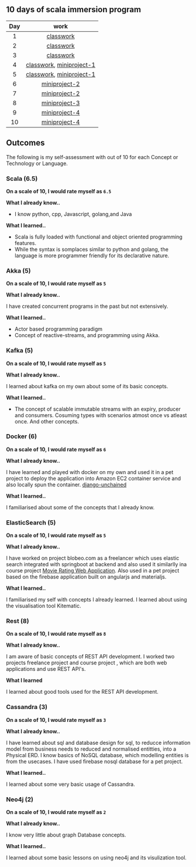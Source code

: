 ## 10 days of scala immersion program

Day|work
:-:|:-:
1|[classwork](https://github.com/tnkteja/scala-immersion-program/tree/master/class/1-Introduction)
2|[classwork](https://github.com/tnkteja/scala-immersion-program/tree/master/class/2-essentials-of-scala)
3|[classwork](https://github.com/tnkteja/scala-immersion-program/tree/master/class/3-object-oriented-programming-with-scala)
4|[classwork](https://github.com/tnkteja/scala-immersion-program/tree/master/class/3-object-oriented-programming-with-scala), [miniproject-1](https://github.com/tnkteja/scala-immersion-program/tree/master/miniproject-1)
5|[classwork](https://github.com/tnkteja/scala-immersion-program/tree/master/class/4-functional-programming-with-scala), [miniproject-1](https://github.com/tnkteja/scala-immersion-program/tree/master/miniproject-1)
6|[miniproject-2](https://github.com/tnkteja/scala-immersion-program/tree/master/miniproject-2)
7|[miniproject-2](https://github.com/tnkteja/scala-immersion-program/tree/master/miniproject-2)
8|[miniproject-3](https://github.com/tnkteja/scala-immersion-program/tree/master/miniproject-3)
9|[miniproject-4](https://github.com/tnkteja/scala-immersion-program/tree/master/miniproject-4)
10| [miniproject-4](https://github.com/tnkteja/scala-immersion-program/tree/master/miniproject-4)

## Outcomes
The following is my self-assessment with out of 10 for  each Concept or Technology or Language.

### Scala (6.5)
**On a scale of 10, I would rate myself as `6.5`**

**What I already know..**

* I know python, cpp, Javascript, golang,and Java

**What I learned..**

* Scala is fully loaded with functional and object oriented programming features.
* While the syntax is somplaces similar to python and golang, the language is more programmer friendly for its declarative nature.
### Akka (5)
**On a scale of 10, I would rate myself as `5`**

**What I already know..**

I have created concurrent programs in the past but not extensively.

**What I learned..**

* Actor based programming paradigm
* Concept of reactive-streams, and programming using Akka.

### Kafka (5)
**On a scale of 10, I would rate myself as `5`**

**What I already know..**

I learned about kafka on my own about some of its basic concepts.

**What I learned..**

* The concept of scalable immutable streams with an expiry, producer and consumers.
Cosuming types with scenarios atmost once vs atleast once. And other concepts.

### Docker (6)
**On a scale of 10, I would rate myself as `6`**

**What I already know..**

I have learned and played with docker on my own and used it in a pet project to deploy the application into Amazon EC2 container service and also locally spun the container. [django-unchained](https://github.com/tnkteja/django-unchained)

**What I learned..**

I familiarised about some of the concepts that I already know.

### ElasticSearch (5)
**On a scale of 10, I would rate myself as `5`**

**What I already know..**

I have worked on project blobeo.com as a freelancer which uses elastic search integrated with springboot at backend and also used it similarlly ina course project [Movie Rating Web Application](https://github.com/tnkteja/csc510project).
Also used in a pet project based on the firebase application built on angularjs and materialjs.

**What I learned..**

I familiarised my self with concepts I already learned. I learned about using the visualisation tool Kitematic.

### Rest (8)

**On a scale of 10, I would rate myself as `8`**
 
**What I already know..**
 
 I am aware of basic concepts of REST API development. I worked two projects freelance project and course project , which are both web applications and use REST API's.

**What I learned**

I learned about good tools used for the REST API development.

### Cassandra (3)

**On a scale of 10, I would rate myself as `3`**

**What I already know..**

I have learned about sql and database design for sql, to reducce information model from business needs to reduced and normalised entitties, into a Physical ERD. I know basics of NoSQL database, which modelling entities is from the usecases. I have used firebase nosql database for a pet project.

**What I learned..**

I learned about some very basic usage of Cassandra.

### Neo4j (2)
**On a scale of 10, I would rate myself as `2`**

**What I already know..**

I know very little about graph Database concepts.

**What I learned..**

I learned about some basic lessons on using neo4j and its visulization tool.
